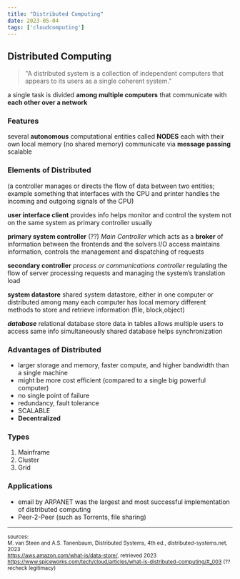 ```yaml
---
title: "Distributed Computing"
date: 2023-05-04
tags: ['cloudcomputing']
---
```


## Distributed Computing 

> "A distributed system is a collection of independent computers that appears to its users as a single coherent system."


a single task is divided **among multiple computers** that communicate with **each other over a network** 

### Features 
several **autonomous** computational entities called **NODES**
each with their own local memory (no shared memory)
communicate via **message passing** 
scalable  

### Elements of Distributed 

(a controller manages or directs the flow of data between two entities; example something that interfaces with the CPU and printer 
handles the incoming and outgoing signals of the CPU)


**user interface client** 
	provides info 
	helps monitor and control the system
	not on the same system as primary controller usually

**primary system controller** (??)
_Main Controller_ 
which acts as a **broker** of information between the frontends and the solvers
I/O access 
maintains information, controls the management and dispatching of requests

**secondary controller**
	*process or communications controller* 
	regulating the flow of server processing requests and managing the system’s translation load

**system datastore** 
	shared system datastore, either in one computer or distributed among many 
	each computer has local memory 
	different methods to store and retrieve information (file, block,object)

***database*** 
	relational database 
	store data in tables
	allows multiple users to access same info simultaneously 
	shared database helps synchronization

### Advantages of Distributed  
- larger storage and memory, faster compute, and higher bandwidth than a single machine
- might be more cost efficient (compared to a single big powerful computer)
- no single point of failure
- redundancy, fault tolerance 
- SCALABLE 
- **Decentralized**

### Types 
1. Mainframe
2. Cluster 
3. Grid 

### Applications 
- email by ARPANET was the largest and most successful implementation of distributed computing 
- Peer-2-Peer (such as Torrents, file sharing)


--- 
<sub>sources: <br>
M. van Steen and A.S. Tanenbaum, Distributed Systems, 4th ed., distributed-systems.net, 2023 <br>
https://aws.amazon.com/what-is/data-store/, retrieved 2023 <br>
https://www.spiceworks.com/tech/cloud/articles/what-is-distributed-computing/#_003 (?? recheck legitimacy)
</sub>
